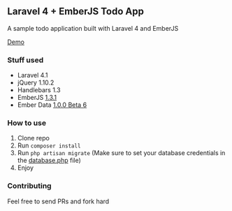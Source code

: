 ## Laravel 4 + EmberJS Todo App

A sample todo application built with Laravel 4 and EmberJS

[Demo](http://laravel-emberjs-todo.gopagoda.com/)

### Stuff used

- Laravel 4.1
- jQuery 1.10.2
- Handlebars 1.3
- EmberJS [1.3.1](http://builds.emberjs.com/tags/v1.3.1/ember.js)
- Ember Data [1.0.0 Beta 6](http://builds.emberjs.com/tags/v1.0.0-beta.6/ember-data.js)

### How to use

1. Clone repo
2. Run `composer install`
3. Run `php artisan migrate` (Make sure to set your database credentials in the [database.php](https://github.com/jahvi/laravel-ember-todo/blob/master/app/config/database.php) file)
4. Enjoy

### Contributing

Feel free to send PRs and fork hard